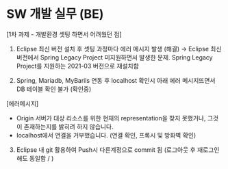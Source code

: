 # SW 개발 실무 (BE)


[1차 과제 - 개발환경 셋팅 하면서 어려웠던 점]

1. Eclipse 최신 버전 설치 후 셋팅 과정마다 에러 메시지 발생 (해결)
→ Eclipse 최신 버전에서 Spring Legacy Project 미지원하면서 발생한 문제.
  Spring Legacy Project를 지원하는 2021-03 버전으로 재설치함
  

2. Spring, Mariadb, MyBarils 연동 후 localhost 확인시 아래 에러 메시지뜨면서 DB 테이블 확인 불가 (확인중)

[에러메시지]
- Origin 서버가 대상 리소스를 위한 현재의 representation을 찾지 못했거나, 그것이 존재하는지를 밝히려 하지 않습니다.
- localhost에서 연결을 거부했습니다. (연결 확인, 프록시 및 방화벽 확인)


3. Eclipse 내 git 활용하여 Push시 다른계정으로 commit 됨 (로그아웃 후 재로그인해도 동일함 / )
